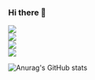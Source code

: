### Hi there 👋

<a href="버튼을 눌렀을 때 이동할 링크" target="_blank"><img src="https://img.shields.io/badge/Spring-FFDAB9?style=plastic&logo=spring&logoColor=6DB33F"/></a>  
<a href="버튼을 눌렀을 때 이동할 링크" target="_blank"><img src="https://img.shields.io/badge/뱃지레이블-FFDAB9?style=plastic&logo=로고&logoColor=로고색상"/></a>  
<a href="버튼을 눌렀을 때 이동할 링크" target="_blank"><img src="https://img.shields.io/badge/뱃지레이블-FFDAB9?style=plastic&logo=로고&logoColor=로고색상"/></a>  
<a href="버튼을 눌렀을 때 이동할 링크" target="_blank"><img src="https://img.shields.io/badge/뱃지레이블-FFDAB9?style=plastic&logo=로고&logoColor=로고색상"/></a>  

![Anurag's GitHub stats](https://github-readme-stats.vercel.app/api?username=TTimotti&show_icons=true&theme=radical)
<!--
**TTimotti/TTimotti** is a ✨ _special_ ✨ repository because its `README.md` (this file) appears on your GitHub profile.

Here are some ideas to get you started:

- 🔭 I’m currently working on ...
- 🌱 I’m currently learning ...
- 👯 I’m looking to collaborate on ...
- 🤔 I’m looking for help with ...
- 💬 Ask me about ...
- 📫 How to reach me: ...
- 😄 Pronouns: ...
- ⚡ Fun fact: ...
-->
